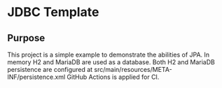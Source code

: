 # JDBC Template
## Purpose
This project is a simple example to demonstrate the abilities of JPA.
In memory H2 and MariaDB are used as a database.
Both H2 and MariaDB persistence are configured at src/main/resources/META-INF/persistence.xml 
GitHub Actions is applied for CI. 